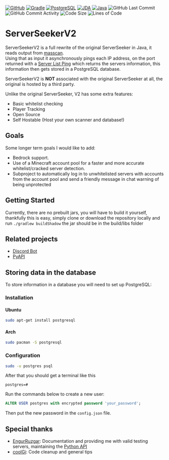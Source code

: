 [![GitHub](https://img.shields.io/badge/github-%23121011.svg?style=for-the-badge&logo=github&logoColor=white)](https://github.com/NeedCoolerShoes/SuperSimpleEmoji)
[![Gradle](https://img.shields.io/badge/Gradle-02303A.svg?style=for-the-badge&logo=gradle&logoColor=white)](https://gradle.org/)
[![PostgreSQL](https://img.shields.io/badge/PostgreSQL-%234169E1?style=for-the-badge&logo=postgresql&logoColor=white)](https://www.postgresql.org/)
[![JDA](https://img.shields.io/badge/JDA-%235865F2?style=for-the-badge&logo=discord&logoColor=white)](https://jda.wiki/)
[![Java](https://img.shields.io/badge/java-21-%23ED8B00.svg?style=for-the-badge&logo=openjdk&logoColor=white)](https://adoptium.net/)
![GitHub Last Commit](https://img.shields.io/github/last-commit/Funtimes909/ServerSeekerV2?style=for-the-badge&logo=github)
![GitHub Commit Activity](https://img.shields.io/github/commit-activity/w/Funtimes909/ServerSeekerV2?style=for-the-badge&logo=github)
![Code Size](https://img.shields.io/github/languages/code-size/Funtimes909/ServerSeekerV2?style=for-the-badge&logo=github)
![Lines of Code](https://img.shields.io/endpoint?style=for-the-badge&logo=github&url=https://ghloc.vercel.app/api/Funtimes909/ServerSeekerV2/badge?filter=.java$&label=lines%20of%20code&color=blue)

# ServerSeekerV2

ServerSeekerV2 is a full rewrite of the original ServerSeeker in Java, it reads output from [masscan](https://github.com/robertdavidgraham/masscan).  
Using that as input it asynchronously pings each IP address, on the port returned with a [Server List Ping](https://minecraft.wiki/w/Minecraft_Wiki:Projects/wiki.vg_merge/Server_List_Ping) which returns the servers information, this information then gets stored in a PostgreSQL database.

ServerSeekerV2 is **NOT** associated with the original ServerSeeker at all, the original is hosted by a third party.

Unlike the original ServerSeeker, V2 has some extra features:
- Basic whitelist checking
- Player Tracking
- Open Source
- Self Hostable (Host your own scanner and database!)

## Goals
Some longer term goals I would like to add:
- Bedrock support.
- Use of a Minecraft account pool for a faster and more accurate whitelist/cracked server detection.
- Subproject to automatically log in to unwhitelisted servers with accounts from the account pool and send a friendly message in chat warning of being unprotected

## Getting Started
Currently, there are no prebuilt jars, you will have to build it yourself, thankfully this is easy, simply clone or download the repository locally and run `./gradlew buildShadow` the jar should be in the build/libs folder

## Related projects
- [Discord Bot](https://github.com/Funtimes909/ServerSeekerV2-Discord-Bot)
- [PyAPI](https://github.com/Funtimes909/ServerSeekerV2-PyAPI)

## Storing data in the database
To store information in a database you will need to set up PostgreSQL:  

### Installation
#### Ubuntu
```sh
sudo apt-get install postgresql
```
#### Arch
```sh
sudo pacman -S postgresql
```


### Configuration
```sh
sudo -u postgres psql
```
After that you should get a terminal like this  
```
postgres=#
```  
Run the commands below to create a new user:  
```sql
ALTER USER postgres with encrypted password 'your_password';
```
Then put the new password in the `config.json` file.

## Special thanks
- [EngurRuzgar](https://github.com/EngurRuzgar): Documentation and providing me with valid testing servers, maintaining the [Python API](https://github.com/Funtimes909/ServerSeekerV2-PyAPI)
- [coolGi](https://coolgi.dev/): Code cleanup and general tips
